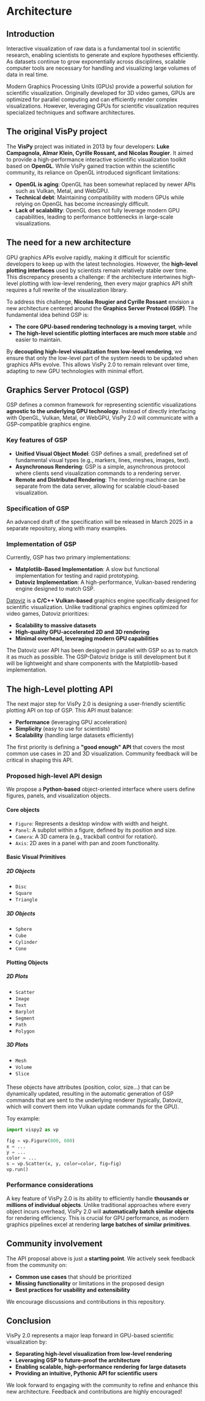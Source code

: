 # Architecture

## Introduction

Interactive visualization of raw data is a fundamental tool in scientific research, enabling scientists to generate and explore hypotheses efficiently. As datasets continue to grow exponentially across disciplines, scalable computer tools are necessary for handling and visualizing large volumes of data in real time.

Modern Graphics Processing Units (GPUs) provide a powerful solution for scientific visualization. Originally developed for 3D video games, GPUs are optimized for parallel computing and can efficiently render complex visualizations. However, leveraging GPUs for scientific visualization requires specialized techniques and software architectures.

## The original VisPy project

The **VisPy** project was initiated in 2013 by four developers: **Luke Campagnola, Almar Klein, Cyrille Rossant, and Nicolas Rougier**. It aimed to provide a high-performance interactive scientific visualization toolkit based on **OpenGL**. While VisPy gained traction within the scientific community, its reliance on OpenGL introduced significant limitations:

- **OpenGL is aging**: OpenGL has been somewhat replaced by newer APIs such as Vulkan, Metal, and WebGPU.
- **Technical debt**: Maintaining compatibility with modern GPUs while relying on OpenGL has become increasingly difficult.
- **Lack of scalability**: OpenGL does not fully leverage modern GPU capabilities, leading to performance bottlenecks in large-scale visualizations.

## The need for a new architecture

GPU graphics APIs evolve rapidly, making it difficult for scientific developers to keep up with the latest technologies. However, the **high-level plotting interfaces** used by scientists remain relatively stable over time. This discrepancy presents a challenge: if the architecture intertwines high-level plotting with low-level rendering, then every major graphics API shift requires a full rewrite of the visualization library.

To address this challenge, **Nicolas Rougier and Cyrille Rossant** envision a new architecture centered around the **Graphics Server Protocol (GSP)**. The fundamental idea behind GSP is:

- **The core GPU-based rendering technology is a moving target**, while
- **The high-level scientific plotting interfaces are much more stable** and easier to maintain.

By **decoupling high-level visualization from low-level rendering**, we ensure that only the low-level part of the system needs to be updated when graphics APIs evolve. This allows VisPy 2.0 to remain relevant over time, adapting to new GPU technologies with minimal effort.

## Graphics Server Protocol (GSP)

GSP defines a common framework for representing scientific visualizations **agnostic to the underlying GPU technology**. Instead of directly interfacing with OpenGL, Vulkan, Metal, or WebGPU, VisPy 2.0 will communicate with a GSP-compatible graphics engine.

### Key features of GSP

- **Unified Visual Object Model**: GSP defines a small, predefined set of fundamental visual types (e.g., markers, lines, meshes, images, text).
- **Asynchronous Rendering**: GSP is a simple, asynchronous protocol where clients send visualization commands to a rendering server.
- **Remote and Distributed Rendering**: The rendering machine can be separate from the data server, allowing for scalable cloud-based visualization.

### Specification of GSP

An advanced draft of the specification will be released in March 2025 in a separate repository, along with many examples.

### Implementation of GSP

Currently, GSP has two primary implementations:

- **Matplotlib-Based Implementation**: A slow but functional implementation for testing and rapid prototyping.
- **Datoviz Implementation**: A high-performance, Vulkan-based rendering engine designed to match GSP.

[Datoviz](https://datoviz.org) is a **C/C++ Vulkan-based** graphics engine specifically designed for scientific visualization. Unlike traditional graphics engines optimized for video games, Datoviz prioritizes:

- **Scalability to massive datasets**
- **High-quality GPU-accelerated 2D and 3D rendering**
- **Minimal overhead, leveraging modern GPU capabilities**

The Datoviz user API has been designed in parallel with GSP so as to match it as much as possible. The GSP-Datoviz bridge is still development but it will be lightweight and share components with the Matplotlib-based implementation.

## The high-Level plotting API

The next major step for VisPy 2.0 is designing a user-friendly scientific plotting API on top of GSP. This API must balance:

- **Performance** (leveraging GPU acceleration)
- **Simplicity** (easy to use for scientists)
- **Scalability** (handling large datasets efficiently)

The first priority is defining a **"good enough" API** that covers the most common use cases in 2D and 3D visualization. Community feedback will be critical in shaping this API.

### Proposed high-level API design

We propose a **Python-based** object-oriented interface where users define figures, panels, and visualization objects.

#### **Core objects**

- `Figure`: Represents a desktop window with width and height.
- `Panel`: A subplot within a figure, defined by its position and size.
- `Camera`: A 3D camera (e.g., trackball control for rotation).
- `Axis`: 2D axes in a panel with pan and zoom functionality.

#### **Basic Visual Primitives**
##### **2D Objects**
- `Disc`
- `Square`
- `Triangle`

##### **3D Objects**
- `Sphere`
- `Cube`
- `Cylinder`
- `Cone`

#### **Plotting Objects**
##### **2D Plots**
- `Scatter`
- `Image`
- `Text`
- `Barplot`
- `Segment`
- `Path`
- `Polygon`

##### **3D Plots**
- `Mesh`
- `Volume`
- `Slice`

####

These objects have attributes (position, color, size...) that can be dynamically updated, resulting in the automatic generation of GSP commands that are sent to the underlying renderer (typically, Datoviz, which will convert them into Vulkan update commands for the GPU).

Toy example:

```python
import vispy2 as vp

fig = vp.Figure(800, 600)
x = ...
y = ...
color = ...
s = vp.Scatter(x, y, color=color, fig=fig)
vp.run()
```


### Performance considerations

A key feature of VisPy 2.0 is its ability to efficiently handle **thousands or millions of individual objects**. Unlike traditional approaches where every object incurs overhead, VisPy 2.0 will **automatically batch similar objects** for rendering efficiency. This is crucial for GPU performance, as modern graphics pipelines excel at rendering **large batches of similar primitives**.

## Community involvement

The API proposal above is just a **starting point**. We actively seek feedback from the community on:

- **Common use cases** that should be prioritized
- **Missing functionality** or limitations in the proposed design
- **Best practices for usability and extensibility**

We encourage discussions and contributions in this repository.


## Conclusion

VisPy 2.0 represents a major leap forward in GPU-based scientific visualization by:

- **Separating high-level visualization from low-level rendering**
- **Leveraging GSP to future-proof the architecture**
- **Enabling scalable, high-performance rendering for large datasets**
- **Providing an intuitive, Pythonic API for scientific users**

We look forward to engaging with the community to refine and enhance this new architecture. Feedback and contributions are highly encouraged!
